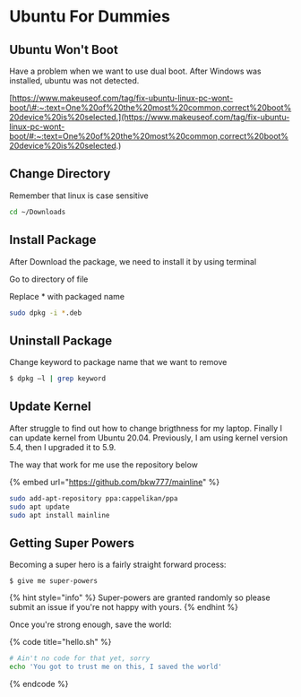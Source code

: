 # Ubuntu For Dummies

## Ubuntu Won't Boot

Have a problem when we want to use dual boot. After Windows was installed, ubuntu was not detected.

[https://www.makeuseof.com/tag/fix-ubuntu-linux-pc-wont-boot/\#:~:text=One%20of%20the%20most%20common,correct%20boot%20device%20is%20selected.](https://www.makeuseof.com/tag/fix-ubuntu-linux-pc-wont-boot/#:~:text=One%20of%20the%20most%20common,correct%20boot%20device%20is%20selected.) 



## Change Directory

Remember that linux is case sensitive

```bash
cd ~/Downloads
```

## Install Package

After Download the package, we need to install it by using terminal

Go to directory of file

Replace \* with packaged name

```bash
sudo dpkg -i *.deb
```

## Uninstall Package

Change keyword to package name that we want to remove

```bash
$ dpkg –l | grep keyword
```

## Update Kernel

After struggle to find out how to change brigthness for my laptop. Finally I can update kernel from Ubuntu 20.04. Previously, I am using kernel version 5.4, then I upgraded it to 5.9.

The way that work for me use the repository below

{% embed url="https://github.com/bkw777/mainline" %}

```bash
sudo add-apt-repository ppa:cappelikan/ppa
sudo apt update
sudo apt install mainline
```



## 

## 

## Getting Super Powers

Becoming a super hero is a fairly straight forward process:

```
$ give me super-powers
```

{% hint style="info" %}
 Super-powers are granted randomly so please submit an issue if you're not happy with yours.
{% endhint %}

Once you're strong enough, save the world:

{% code title="hello.sh" %}
```bash
# Ain't no code for that yet, sorry
echo 'You got to trust me on this, I saved the world'
```
{% endcode %}



